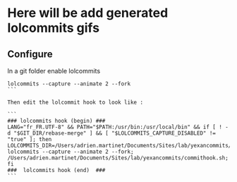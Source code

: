 # Here will be add generated lolcommits gifs

## Configure

In a git folder enable lolcommits

````
lolcommits --capture --animate 2 --fork
```

Then edit the lolcommit hook to look like :

```
### lolcommits hook (begin) ###
LANG="fr_FR.UTF-8" && PATH="$PATH:/usr/bin:/usr/local/bin" && if [ ! -d "$GIT_DIR/rebase-merge" ] && [ "$LOLCOMMITS_CAPTURE_DISABLED" != "true" ]; then LOLCOMMITS_DIR=/Users/adrien.martinet/Documents/Sites/lab/yexancommits/img lolcommits --capture --animate 2 --fork; /Users/adrien.martinet/Documents/Sites/lab/yexancommits/commithook.sh; fi
###  lolcommits hook (end)  ###
```
